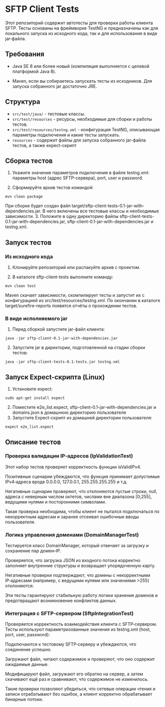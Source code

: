# SFTP Client Tests

Этот репозиторий содержит автотесты для проверки работы клиента SFTP. Тесты основаны на фреймворке TestNG и предназначены как для локального запуска из исходного кода, так и для использования в виде jar‑файла.

## Требования

- Java SE 8 или более новый (компиляция выполняется с целевой платформой Java 8).

- Maven, если вы собираетесь запускать тесты из исходников. Для запуска собранного jar достаточно JRE.

## Структура

- `src/test/java/` - тестовые классы.
- `src/test/resources` - ресурсы, необходимые для сборки и работы тестов.
- `src/test/resources/testng.xml` - конфигурация TestNG, описывающая параметры подключения и какие тесты запускать.
- `resources` - содержит файлы для запуска собранного jar-файла тестов, а также expect-скрипт

## Сборка тестов

1. Укажите значение параметров подключения в файле testng.xml: параметры host (адрес SFTP-сервера), port, user и password.

2. Сформируйте архив тестов командой:
```
mvn clean package
```
При сборке будет создан файл target/sftp-client-tests-0.1-jar-with-dependencies.jar. В него включены все тестовые классы и необходимые зависимости.
3. Положите в одну директорию файлы sftp-client-tests-0.1-jar-with-dependencies.jar, sftp-client-0.1-jar-with-dependencies.jar и testng.xml.

## Запуск тестов

### Из исходного кода

1. Клонируйте репозиторий или распакуйте архив с проектом.

2. В каталоге sftp-client-tests выполните команду:
```
mvn clean test
```
Maven скачает зависимости, скомпилирует тесты и запустит их с конфигурацией из src/test/resources/testng.xml. По окончании в каталоге target/surefire-reports появятся отчёты о прохождении тестов.

### В виде исполняемого jar

1. Перед сборкой запустите jar-файл клиента:
```
java -jar sftp-client-0.1-jar-with-dependencies.jar
```

2. Запустите jar в директории, подготовленной на стадии сборки тестов:
```
java -jar sftp-client-tests-0.1-tests.jar testng.xml
```

## Запуск Expect-скрипта (Linux)

1. Установите expect:
```
sudo apt-get install expect
```

2. Поместите e2e_list.expect, sftp-client-0.1-jar-with-dependencies.jar и domains.json в домашнюю директорию пользователя
3. Запустите Expect-скрипт из домашней директории пользователя:
```
expect e2e_list.expect
```

## Описание тестов

### Проверка валидации IP‑адресов (IpValidationTest)

Этот набор тестов проверяет корректность функции isValidIPv4.

Позитивные сценарии убеждаются, что функция принимает допустимые IPv4‑адреса вроде 0.0.0.0, 127.0.0.1, 255.255.255.255 и т.д.

Негативные сценарии проверяют, что отклоняются пустые строки, null, адреса с неверным числом октетов, числами вне диапазона [0;255], ведущими нулями и посторонними символами.

Такая проверка необходима, чтобы клиент не пытался подключаться по некорректным адресам и заранее отсеивал ошибочные вводы пользователя.

### Логика управления доменами (DomainManagerTest)

Тестируется класс DomainManager, который отвечает за загрузку и сохранение пар домен–IP.

Проверяется, что загрузка JSON из входного потока корректно заполняет внутренние структуры и возвращает упорядоченную карту.

Негативные проверки подтверждают, что домены с некорректными IP‑адресами (например, с ведущими нулями или значениями >255) отклоняются.

Эти тесты гарантируют стабильную работу логики хранения доменов и предотвращают возникновение конфликтов данных.

### Интеграция с SFTP‑сервером (SftpIntegrationTest)

Проверяется корректность взаимодействия клиента с SFTP‑сервером. Тесты используют параметризованные значения из testng.xml (host, port, user, password):

Подключаются к тестовому SFTP‑серверу и убеждаются, что соединение успешно.

Загружают файл, читают содержимое и проверяют, что оно содержит ожидаемые данные.

Модифицируют файл, загружают его обратно на сервер, а затем скачивают ещё раз и сравнивают, что содержимое не изменилось.

Такие проверки позволяют убедиться, что сетевые операции чтения и записи отрабатывают без ошибок, а клиент корректно обрабатывает бинарные потоки.